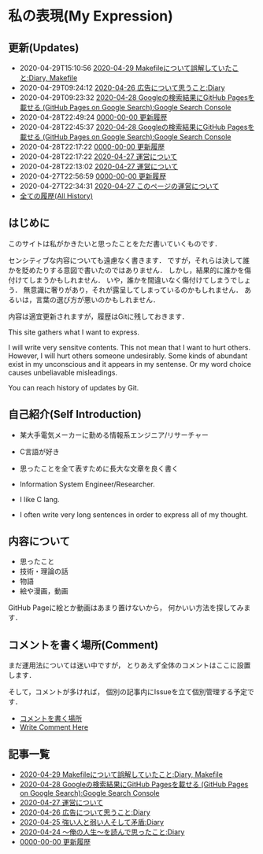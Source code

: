 私の表現(My Expression)
===============

更新(Updates)
----------

- 2020-04-29T15:10:56 [2020-04-29 Makefileについて誤解していたこと:Diary, Makefile](./html/2020-04-29.html)
- 2020-04-29T09:24:12 [2020-04-26 広告について思うこと:Diary](./html/2020-04-26.html)
- 2020-04-29T09:23:32 [2020-04-28 Googleの検索結果にGitHub Pagesを載せる (GitHub Pages on Google Search):Google Search Console](./html/2020-04-28.html)
- 2020-04-28T22:49:24 [0000-00-00 更新履歴](./html/0000-00-00.html)
- 2020-04-28T22:45:37 [2020-04-28 Googleの検索結果にGitHub Pagesを載せる (GitHub Pages on Google Search):Google Search Console](./html/2020-04-28.html)
- 2020-04-28T22:17:22 [0000-00-00 更新履歴](./html/0000-00-00.html)
- 2020-04-28T22:17:22 [2020-04-27 運営について](./html/2020-04-27.html)
- 2020-04-28T22:13:02 [2020-04-27 運営について](./html/2020-04-27.html)
- 2020-04-27T22:56:59 [0000-00-00 更新履歴](./html/0000-00-00.html)
- 2020-04-27T22:34:31 [2020-04-27 このページの運営について](./html/2020-04-27.html)
- [全ての履歴(All History)](html/0000-00-00.html)


はじめに
-----------------------

このサイトは私がかきたいと思ったことをただ書いていくものです．

センシティブな内容についても遠慮なく書きます．
ですが，それらは決して誰かを貶めたりする意図で書いたのではありません．
しかし，結果的に誰かを傷付けてしまうかもしれません．
いや，誰かを間違いなく傷付けてしまうでしょう．
無意識に奢りがあり，それが露呈してしまっているのかもしれません．
あるいは，言葉の選び方が悪いのかもしれません．

内容は適宜更新されますが，履歴はGitに残しておきます．

This site gathers what I want to express.

I will write very sensitve contents.
This not mean that I want to hurt others.
However, I will hurt others someone undesirably.
Some kinds of abundant exist in my unconscious and it appears in my sentense.
Or my word choice causes unbeliavable misleadings.

You can reach history of updates by Git.

自己紹介(Self Introduction)
---------------------

- 某大手電気メーカーに勤める情報系エンジニア/リサーチャー
- C言語が好き
- 思ったことを全て表すために長大な文章を良く書く

- Information System Engineer/Researcher.
- I like C lang.
- I often write very long sentences in order to express all of my thought.

内容について
-----------

- 思ったこと
- 技術・理論の話
- 物語
- 絵や漫画，動画

GitHub Pageに絵とか動画はあまり置けないから，
何かいい方法を探してみます．


コメントを書く場所(Comment)
---------------------

まだ運用法については迷い中ですが，
とりあえず全体のコメントはここに設置します．

そして，コメントが多ければ，
個別の記事内にIssueを立て個別管理する予定です．

- [コメントを書く場所](https://github.com/GuiltyCat/GuiltyCat.github.io/issues/1)
- [Write Comment Here](https://github.com/GuiltyCat/GuiltyCat.github.io/issues/1)

記事一覧
--------------------

- [2020-04-29 Makefileについて誤解していたこと:Diary, Makefile](html/2020-04-29.html)
- [2020-04-28 Googleの検索結果にGitHub Pagesを載せる (GitHub Pages on Google Search):Google Search Console](html/2020-04-28.html)
- [2020-04-27 運営について](html/2020-04-27.html)
- [2020-04-26 広告について思うこと:Diary](html/2020-04-26.html)
- [2020-04-25 強い人と弱い人そして矛盾:Diary](html/2020-04-25.html)
- [2020-04-24 ～俺の人生～を読んで思ったこと:Diary](html/2020-04-24.html)
- [0000-00-00 更新履歴](html/0000-00-00.html)

